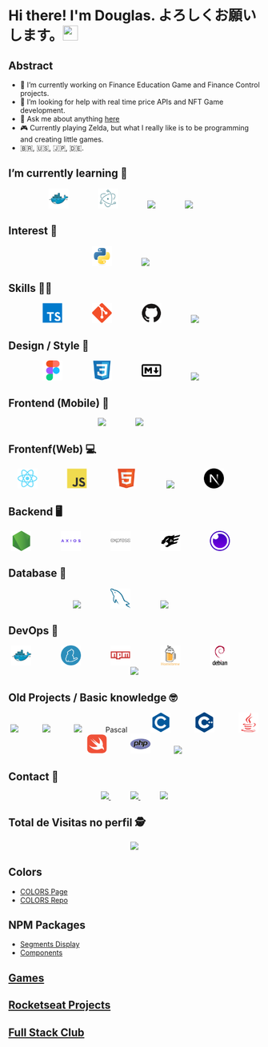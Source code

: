 # Hi there! I'm Douglas. よろしくお願いします。<img src="https://douglasdl.github.io/images/Hi.gif" width="30px" height="30px"></h2>

## Abstract
- 🔭 I’m currently working on Finance Education Game and Finance Control projects.
- 🤔 I’m looking for help with real time price APIs and NFT Game development.
- 💬 Ask me about anything [here](https://github.com/douglasdl/douglasdl/issues)
- :video_game: Currently playing Zelda, but what I really like is to be programming and creating little games.
- 🇧🇷, 🇺🇸, 🇯🇵, 🇩🇪.


## I’m currently learning 🌱
<p align="center">
    <a href="https://www.docker.com/"><img height="40" src="https://raw.githubusercontent.com/devicons/devicon/master/icons/docker/docker-original.svg""></a>
    &nbsp;&nbsp;&nbsp;&nbsp;&nbsp;&nbsp;&nbsp;&nbsp;&nbsp;&nbsp;&nbsp;&nbsp;&nbsp;
    <a href="https://www.electronjs.org/"><img height="40" src="https://raw.githubusercontent.com/devicons/devicon/master/icons/electron/electron-original.svg"></a>
    &nbsp;&nbsp;&nbsp;&nbsp;&nbsp;&nbsp;&nbsp;&nbsp;&nbsp;&nbsp;&nbsp;&nbsp;&nbsp;
    <a href="https://ethereum.org/en/"><img height="40" src="https://douglasdl.github.io/images/eth.png"></a>
    &nbsp;&nbsp;&nbsp;&nbsp;&nbsp;&nbsp;&nbsp;&nbsp;&nbsp;&nbsp;&nbsp;&nbsp;&nbsp;
    <a href="https://docs.soliditylang.org/en/"><img height="40" src="https://douglasdl.github.io/images/solidity.svg"></a>
    &nbsp;&nbsp;&nbsp;&nbsp;&nbsp;&nbsp;&nbsp;&nbsp;&nbsp;&nbsp;&nbsp;&nbsp;&nbsp;
</p>

## Interest 💙
<p align="center">
    <a href="https://www.python.org/"><img height="40" src="https://raw.githubusercontent.com/devicons/devicon/master/icons/python/python-original.svg"></a>
    &nbsp;&nbsp;&nbsp;&nbsp;&nbsp;&nbsp;&nbsp;&nbsp;&nbsp;&nbsp;&nbsp;&nbsp;&nbsp;
    <a href="https://vyper.readthedocs.io/en/"><img height="40" src="https://douglasdl.github.io/images/vyper.svg"></a>
    &nbsp;&nbsp;&nbsp;&nbsp;&nbsp;&nbsp;&nbsp;&nbsp;&nbsp;&nbsp;&nbsp;&nbsp;&nbsp;
</p>   
    
## Skills 👨‍💻
<p align="center">
    <a href="https://www.typescriptlang.org/"><img height="40" src="https://raw.githubusercontent.com/devicons/devicon/master/icons/typescript/typescript-original.svg"></a>
    &nbsp;&nbsp;&nbsp;&nbsp;&nbsp;&nbsp;&nbsp;&nbsp;&nbsp;&nbsp;&nbsp;&nbsp;&nbsp;
    <a href="https://git-scm.com/"><img height="40" src="https://raw.githubusercontent.com/devicons/devicon/master/icons/git/git-original.svg"></a>
    &nbsp;&nbsp;&nbsp;&nbsp;&nbsp;&nbsp;&nbsp;&nbsp;&nbsp;&nbsp;&nbsp;&nbsp;&nbsp;
    <a href="https://github.com/"><img height="40" src="https://raw.githubusercontent.com/devicons/devicon/master/icons/github/github-original.svg"></a>
    &nbsp;&nbsp;&nbsp;&nbsp;&nbsp;&nbsp;&nbsp;&nbsp;&nbsp;&nbsp;&nbsp;&nbsp;&nbsp;
    <a href="https://developers.google.com/apps-script"><img height="40" src="https://douglasdl.github.io/images/GoogleAppsScript.png"></a>
    &nbsp;&nbsp;&nbsp;&nbsp;&nbsp;&nbsp;&nbsp;&nbsp;&nbsp;&nbsp;&nbsp;&nbsp;&nbsp;
</p>

## Design / Style 🎨
<p align="center">
    <a href="https://www.figma.com/"><img height="40" src="https://raw.githubusercontent.com/devicons/devicon/master/icons/figma/figma-original.svg"></a>
    &nbsp;&nbsp;&nbsp;&nbsp;&nbsp;&nbsp;&nbsp;&nbsp;&nbsp;&nbsp;&nbsp;&nbsp;&nbsp;
    <a href="https://developer.mozilla.org/en-US/docs/Web/CSS"><img height="40" src="https://raw.githubusercontent.com/devicons/devicon/master/icons/css3/css3-original.svg"></a>
    &nbsp;&nbsp;&nbsp;&nbsp;&nbsp;&nbsp;&nbsp;&nbsp;&nbsp;&nbsp;&nbsp;&nbsp;&nbsp;
    <a href="https://www.markdownguide.org/"><img height="40" src="https://github.com/devicons/devicon/blob/master/icons/markdown/markdown-original.svg"></a>
    &nbsp;&nbsp;&nbsp;&nbsp;&nbsp;&nbsp;&nbsp;&nbsp;&nbsp;&nbsp;&nbsp;&nbsp;&nbsp;
    <a href="https://tailwindcss.com/"><img height="40" src="https://douglasdl.github.io/images/TailwindCSS.png"></a>
    &nbsp;&nbsp;&nbsp;&nbsp;&nbsp;&nbsp;&nbsp;&nbsp;&nbsp;&nbsp;&nbsp;&nbsp;&nbsp;
</p>

## Frontend (Mobile) 📱
<p align="center">
    <a href="https://reactnative.dev/"><img height="40" src="https://douglasdl.github.io/images/ReactNative2.png"></a>
    &nbsp;&nbsp;&nbsp;&nbsp;&nbsp;&nbsp;&nbsp;&nbsp;&nbsp;&nbsp;&nbsp;&nbsp;&nbsp;
    <a href="https://expo.dev/"><img height="40" src="https://douglasdl.github.io/images/Expo.png"></a>
    &nbsp;&nbsp;&nbsp;&nbsp;&nbsp;&nbsp;&nbsp;&nbsp;&nbsp;&nbsp;&nbsp;&nbsp;&nbsp;
</p>

## Frontenf(Web) 💻
<p align="center">
    <a href="https://reactjs.org/"><img height="40" src="https://raw.githubusercontent.com/devicons/devicon/master/icons/react/react-original.svg"></a>
    &nbsp;&nbsp;&nbsp;&nbsp;&nbsp;&nbsp;&nbsp;&nbsp;&nbsp;&nbsp;&nbsp;&nbsp;&nbsp;
    <a href="https://developer.mozilla.org/en-US/docs/Web/JavaScript"><img height="40" src="https://raw.githubusercontent.com/devicons/devicon/master/icons/javascript/javascript-original.svg"></a>
    &nbsp;&nbsp;&nbsp;&nbsp;&nbsp;&nbsp;&nbsp;&nbsp;&nbsp;&nbsp;&nbsp;&nbsp;&nbsp;
    <a href="https://developer.mozilla.org/en-US/docs/Web/HTML"><img height="40" src="https://raw.githubusercontent.com/devicons/devicon/master/icons/html5/html5-original.svg"></a>
    &nbsp;&nbsp;&nbsp;&nbsp;&nbsp;&nbsp;&nbsp;&nbsp;&nbsp;&nbsp;&nbsp;&nbsp;&nbsp;
    <a href="https://vitejs.dev/"><img height="40" src="https://douglasdl.github.io/images/vite.png"></a>
    &nbsp;&nbsp;&nbsp;&nbsp;&nbsp;&nbsp;&nbsp;&nbsp;&nbsp;&nbsp;&nbsp;&nbsp;&nbsp;
    <a href="https://nextjs.org/"><img height="40" src="https://raw.githubusercontent.com/devicons/devicon/master/icons/nextjs/nextjs-original.svg"></a>
    &nbsp;&nbsp;&nbsp;&nbsp;&nbsp;&nbsp;&nbsp;&nbsp;&nbsp;&nbsp;&nbsp;&nbsp;&nbsp;
</p>

## Backend 🖥
<p align="center">
    <a href="https://nodejs.dev/"><img height="40" src="https://raw.githubusercontent.com/devicons/devicon/master/icons/nodejs/nodejs-original.svg"></a>
    &nbsp;&nbsp;&nbsp;&nbsp;&nbsp;&nbsp;&nbsp;&nbsp;&nbsp;&nbsp;&nbsp;&nbsp;&nbsp;
    <a href="https://axios-http.com/docs/intro"><img height="40" src="https://github.com/devicons/devicon/blob/master/icons/axios/axios-plain-wordmark.svg"></a>
    &nbsp;&nbsp;&nbsp;&nbsp;&nbsp;&nbsp;&nbsp;&nbsp;&nbsp;&nbsp;&nbsp;&nbsp;&nbsp;
    <a href="https://expressjs.com/"><img height="40" src="https://github.com/devicons/devicon/blob/master/icons/express/express-original-wordmark.svg"></a>
    &nbsp;&nbsp;&nbsp;&nbsp;&nbsp;&nbsp;&nbsp;&nbsp;&nbsp;&nbsp;&nbsp;&nbsp;&nbsp;
    <a href="https://fastify.dev/"><img height="40" src="https://github.com/devicons/devicon/blob/master/icons/fastify/fastify-original.svg"></a>
    &nbsp;&nbsp;&nbsp;&nbsp;&nbsp;&nbsp;&nbsp;&nbsp;&nbsp;&nbsp;&nbsp;&nbsp;&nbsp;
    <a href="https://insomnia.rest/"><img height="40" src="https://github.com/devicons/devicon/blob/master/icons/insomnia/insomnia-original.svg"></a>
    &nbsp;&nbsp;&nbsp;&nbsp;&nbsp;&nbsp;&nbsp;&nbsp;&nbsp;&nbsp;&nbsp;&nbsp;&nbsp;
    
</p>

## Database 💾
<p align="center">
    <a href="https://redis.io/"><img height="40" src="https://douglasdl.github.io/images/redis.png"></a>
    &nbsp;&nbsp;&nbsp;&nbsp;&nbsp;&nbsp;&nbsp;&nbsp;&nbsp;&nbsp;&nbsp;&nbsp;&nbsp;
    <a href="https://www.mysql.com/"><img height="40" src="https://raw.githubusercontent.com/devicons/devicon/master/icons/mysql/mysql-original.svg"></a>
    &nbsp;&nbsp;&nbsp;&nbsp;&nbsp;&nbsp;&nbsp;&nbsp;&nbsp;&nbsp;&nbsp;&nbsp;&nbsp;
    <a href="https://www.sqlite.org/index.html"><img height="40" src="https://douglasdl.github.io/images/SQLite3.png"></a>
    &nbsp;&nbsp;&nbsp;&nbsp;&nbsp;&nbsp;&nbsp;&nbsp;&nbsp;&nbsp;&nbsp;&nbsp;&nbsp;
</p>

## DevOps 💾
<p align="center">
    <a href="https://www.docker.com/"><img height="40" src="https://raw.githubusercontent.com/devicons/devicon/master/icons/docker/docker-original.svg""></a>
    &nbsp;&nbsp;&nbsp;&nbsp;&nbsp;&nbsp;&nbsp;&nbsp;&nbsp;&nbsp;&nbsp;&nbsp;&nbsp;
    <a href="https://yarnpkg.com/"><img height="40" src="https://raw.githubusercontent.com/devicons/devicon/master/icons/yarn/yarn-original.svg"></a>
    &nbsp;&nbsp;&nbsp;&nbsp;&nbsp;&nbsp;&nbsp;&nbsp;&nbsp;&nbsp;&nbsp;&nbsp;&nbsp;
    <a href="https://www.npmjs.com/"><img height="40" src="https://github.com/devicons/devicon/blob/master/icons/npm/npm-original-wordmark.svg"></a>
    &nbsp;&nbsp;&nbsp;&nbsp;&nbsp;&nbsp;&nbsp;&nbsp;&nbsp;&nbsp;&nbsp;&nbsp;&nbsp;
    <a href="https://hornebrew.com/"><img height="40" src="https://github.com/devicons/devicon/blob/master/icons/homebrew/homebrew-original-wordmark.svg"></a>
    &nbsp;&nbsp;&nbsp;&nbsp;&nbsp;&nbsp;&nbsp;&nbsp;&nbsp;&nbsp;&nbsp;&nbsp;&nbsp;
    <a href="https://wiki.debian.org/Apt"><img height="40" src="https://github.com/devicons/devicon/blob/master/icons/debian/debian-original-wordmark.svg"></a>
    &nbsp;&nbsp;&nbsp;&nbsp;&nbsp;&nbsp;&nbsp;&nbsp;&nbsp;&nbsp;&nbsp;&nbsp;&nbsp;
    <a href="https://en.wikipedia.org/wiki/Bash_(Unix_shell)"><img height="40" src="https://douglasdl.github.io/images/Bash.jpg"></a>
</p>

## Old Projects / Basic knowledge :nerd_face:
<p align="center">
    <a href="https://www.rpgmakerweb.com/"><img height="40" src="https://douglasdl.github.io/images/RPG-Maker.png"></a>
    &nbsp;&nbsp;&nbsp;&nbsp;&nbsp;&nbsp;&nbsp;&nbsp;&nbsp;&nbsp;
    <a href="https://en.wikipedia.org/wiki/Adobe_Flash_Player"><img height="40" src="https://douglasdl.github.io/images/AdobeFlash.jpeg"></a>
    &nbsp;&nbsp;&nbsp;&nbsp;&nbsp;&nbsp;&nbsp;&nbsp;&nbsp;&nbsp;
    <a href="https://en.wikipedia.org/wiki/ActionScript"><img height="40" src="https://douglasdl.github.io/images/ActionScript.png"></a>
    &nbsp;&nbsp;&nbsp;&nbsp;&nbsp;&nbsp;&nbsp;&nbsp;&nbsp;&nbsp;
    Pascal
    &nbsp;&nbsp;&nbsp;&nbsp;&nbsp;&nbsp;&nbsp;&nbsp;&nbsp;&nbsp;
    <a href="https://en.wikipedia.org/wiki/C_(programming_language)"><img height="40" src="https://raw.githubusercontent.com/devicons/devicon/master/icons/c/c-plain.svg"></a>
    &nbsp;&nbsp;&nbsp;&nbsp;&nbsp;&nbsp;&nbsp;&nbsp;&nbsp;&nbsp;
    <a href="https://en.wikipedia.org/wiki/C%2B%2B"><img height="40" src="https://raw.githubusercontent.com/devicons/devicon/master/icons/cplusplus/cplusplus-plain.svg"></a>
    &nbsp;&nbsp;&nbsp;&nbsp;&nbsp;&nbsp;&nbsp;&nbsp;&nbsp;&nbsp;
    <a href="https://www.oracle.com/java/"><img height="40" src="https://raw.githubusercontent.com/devicons/devicon/master/icons/java/java-plain.svg"></a>
    &nbsp;&nbsp;&nbsp;&nbsp;&nbsp;&nbsp;&nbsp;&nbsp;&nbsp;&nbsp;
    <a href="https://developer.apple.com/swift/"><img height="40" src="https://raw.githubusercontent.com/devicons/devicon/master/icons/swift/swift-original.svg"></a>
    &nbsp;&nbsp;&nbsp;&nbsp;&nbsp;&nbsp;&nbsp;&nbsp;&nbsp;&nbsp;
    <a href="https://www.php.net/"><img height="40" src="https://raw.githubusercontent.com/devicons/devicon/master/icons/php/php-original.svg"></a>
    &nbsp;&nbsp;&nbsp;&nbsp;&nbsp;&nbsp;&nbsp;&nbsp;&nbsp;&nbsp;
    <a href="https://processing.org/"><img height="40" src="https://douglasdl.github.io/images/Processing3.png"></a>
    &nbsp;&nbsp;&nbsp;&nbsp;&nbsp;&nbsp;&nbsp;&nbsp;&nbsp;&nbsp;
</p>

<!--
<a href="https://styled-components.com/"><img height="40" src="https://douglasdl.github.io/images/StyledComponents.png"></a>
    &nbsp;&nbsp;&nbsp;&nbsp;&nbsp;&nbsp;&nbsp;&nbsp;&nbsp;&nbsp;&nbsp;&nbsp;&nbsp;
https://github.com/devicons/devicon/blob/master/icons/eslint/eslint-original-wordmark.svg
https://github.com/devicons/devicon/blob/master/icons/django/django-plain-wordmark.svg
https://github.com/devicons/devicon/blob/master/icons/yaml/yaml-original.svg
https://github.com/devicons/devicon/blob/master/icons/xcode/xcode-original.svg
https://github.com/devicons/devicon/blob/master/icons/vitest/vitest-original.svg
https://github.com/devicons/devicon/blob/master/icons/vercel/vercel-original-wordmark.svg
https://github.com/devicons/devicon/blob/master/icons/supabase/supabase-original.svg
https://github.com/devicons/devicon/blob/master/icons/prisma/prisma-original.svg
https://github.com/devicons/devicon/blob/master/icons/swagger/swagger-original.svg
https://github.com/devicons/devicon/blob/master/icons/ssh/ssh-original-wordmark.svg
https://github.com/devicons/devicon/blob/master/icons/p5js/p5js-original.svg
https://github.com/devicons/devicon/blob/master/icons/opencv/opencv-original.svg
https://github.com/devicons/devicon/blob/master/icons/oauth/oauth-original.svg
https://github.com/devicons/devicon/blob/master/icons/materialui/materialui-original.svg
https://github.com/devicons/devicon/blob/master/icons/json/json-original.svg
https://github.com/devicons/devicon/blob/master/icons/jest/jest-plain.svg
https://github.com/devicons/devicon/blob/master/icons/mariadb/mariadb-original-wordmark.svg
![Douglas's GitHub stats](https://github-readme-stats.vercel.app/api?username=douglasdl&show_icons=true&theme=algolia&locale=en)
[![Top Langs](https://github-readme-stats.vercel.app/api/top-langs/?username=douglasdl&langs_count=3&theme=algolia&locale=en&text_color=FFFFFF)](https://github.com/douglasdl/github-readme-stats)
-->

## Contact :iphone:

<p align="center">
    <a href="https://github.com/douglasdl">
        <img  src="https://img.shields.io/badge/github-%23100000.svg?&style=for-the-badge&logo=github&logoColor=white&link=mailto:https://github.com/douglasdl">
    </a>
    &nbsp;&nbsp;&nbsp;&nbsp;&nbsp;&nbsp;&nbsp;&nbsp;&nbsp;
    <a href="mailto:douglasdiasleal87@gmail.com">
        <img src="https://img.shields.io/badge/gmail-D14836?&style=for-the-badge&logo=gmail&logoColor=white&link=mailto:douglas_san@hotmail.com">
    </a>
    &nbsp;&nbsp;&nbsp;&nbsp;&nbsp;&nbsp;&nbsp;&nbsp;&nbsp;
    <a href="https://www.linkedin.com/in/douglas-leal-0b69943b/">
        <img src="https://img.shields.io/badge/linkedin-%230077B5.svg?&style=for-the-badge&logo=linkedin&logoColor=white&link=mailto:https://www.linkedin.com/in/douglasdl/">
    </a>
</p>

<p align="center"> 

 ## Total de Visitas no perfil :detective: <br>
 <p align="center"> 
   <img alingn="center" src="https://profile-counter.glitch.me/douglasdl/count.svg" />
 </p>

</p>

## Colors
<ul>
    <li><a href="https://douglasdl.github.io/Colors/">COLORS Page</a></li>
    <li><a href="https://github.com/douglasdl/Colors">COLORS Repo</a></li>
</ul>

## NPM Packages
<ul>
    <li><a href="https://www.npmjs.com/package/@douglasdl/segmentsdisplay">Segments Display</a></li>
    <li><a href="https://www.npmjs.com/package/@douglasdl/components">Components</a></li>
</ul>

## [Games](https://github.com/douglasdl/Games)

## [Rocketseat Projects](https://github.com/douglasdl/Rocketseat-Projects)

## [Full Stack Club](https://github.com/douglasdl/FullStackClub)

<!--
- 👯 I’m looking to collaborate on ...
- 📫 How to reach me: ...
- 😄 Pronouns: ...
- ⚡ Fun fact: ...
- 👨‍💻


<img height="40" src="https://raw.githubusercontent.com/devicons/devicon/master/icons/csharp/csharp-original.svg">
<img height="40" src="https://www.vectorlogo.zone/logos/springio/springio-icon.svg" alt="spring" >
<img height="40" src="https://raw.githubusercontent.com/devicons/devicon/master/icons/google/google-original.svg">

References -> https://github.com/anuraghazra/github-readme-stats#themes

Common Options:
&title_color=5555FF
&text_color=FFFFFF
&icon_color=FF0000
&border_color=F9F9F9
&bg_color - Card's background color (hex color) or a gradient in the form of angle,start,end
&bg_color=DEG,FFFFFF,AAAAAA,FF0000
&hide_border - Hides the card's border (boolean)
&theme=theme_name  ()
&cache_seconds - set the cache header manually (min: 1800, max: 86400)
&locale - set the language in the card (e.g. cn, de, es, etc.)
&border_radius - Corner rounding on the card_


<a href="https://github-readme-stats.vercel.app/api?username=douglasdl&show_icons=true&theme=algolia&locale=en">
  <img align="center" src="https://github-readme-stats.vercel.app/api?username=douglasdl&show_icons=true&theme=algolia&locale=en" />
</a>
<a href="ttps://github.com/douglasdl/github-readme-stats">
  <img align="center" src="https://github-readme-stats.vercel.app/api/top-langs/?username=douglasdl&langs_count=10&theme=algolia&locale=en&text_color=FFFFFF" />
</a>


<p align="center">
  <a href="#">
    <img align="center" width="300" src="douglas.png" />
  </a>
  <a href="#">
    <img align="center" width="450" src="dev.gif" />
  </a>
</p>
</br>
</br>
<p align="center">
  <a href="https://github.com/douglasdl/github-readme-stats">
    <img
      align="center"
      src="https://github-readme-stats.vercel.app/api/top-langs/?username=douglasdl&layout=compact"
    />
  </a>
  <a href="https://github.com/douglasdl/github-readme-stats">
    <img
      align="center"
      height="165"
      src="https://github-readme-stats.vercel.app/api?username=douglasdl&count_private=true&show_icons=true&custom_title=Github%20Status&hide=issues"
    />
  </a>
</p>

https://img.shields.io/youtube/channel/views/UCTk77LQyQ2HT-WzXKK8aPBw?label=Ichikara%20Nihongo&style=social
-->
